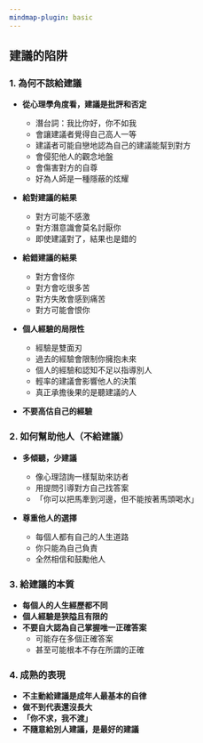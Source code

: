 ```yaml
---
mindmap-plugin: basic
---
```


## **建議的陷阱**

### 1. 為何不該給建議
*   **從心理學角度看，建議是批評和否定**
    *   潛台詞：我比你好，你不如我
    *   會讓建議者覺得自己高人一等
    *  建議者可能自戀地認為自己的建議能幫到對方
    *   會侵犯他人的觀念地盤
    *   會傷害對方的自尊
    *  好為人師是一種隱蔽的炫耀

*   **給對建議的結果**
    *   對方可能不感激
    *   對方潛意識會莫名討厭你
    *   即使建議對了，結果也是錯的

*   **給錯建議的結果**
    *   對方會怪你
    *   對方會吃很多苦
    *   對方失敗會感到痛苦
    *   對方可能會恨你

*   **個人經驗的局限性**
    *   經驗是雙面刃
    *   過去的經驗會限制你擁抱未來
    *   個人的經驗和認知不足以指導別人
    *   輕率的建議會影響他人的決策
    *  真正承擔後果的是聽建議的人
*  **不要高估自己的經驗**

### 2. 如何幫助他人（不給建議）
*   **多傾聽，少建議**
    *   像心理諮詢一樣幫助來訪者
    *   用提問引導對方自己找答案
    *   「你可以把馬牽到河邊，但不能按著馬頭喝水」

*   **尊重他人的選擇**
    *   每個人都有自己的人生道路
    *   你只能為自己負責
    *   全然相信和鼓勵他人

### 3. 給建議的本質
*   **每個人的人生經歷都不同**
*   **個人經驗是狹隘且有限的**
*  **不要自大認為自己掌握唯一正確答案**
    *   可能存在多個正確答案
    *   甚至可能根本不存在所謂的正確

### 4. 成熟的表現
*   **不主動給建議是成年人最基本的自律**
*   **做不到代表還沒長大**
*   **「你不求，我不渡」**
* **不隨意給別人建議，是最好的建議**
